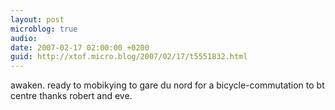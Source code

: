 ```yaml
---
layout: post
microblog: true
audio: 
date: 2007-02-17 02:00:00 +0200
guid: http://xtof.micro.blog/2007/02/17/t5551832.html
---
```

awaken. ready to mobikying to gare du nord for a bicycle-commutation to bt centre thanks robert and eve.
